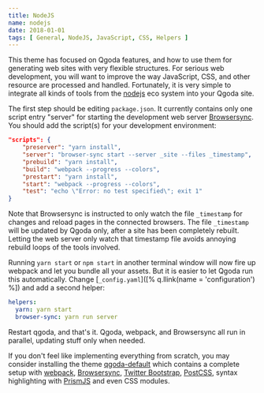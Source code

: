 ```yaml
---
title: NodeJS
name: nodejs
date: 2018-01-01
tags: [ General, NodeJS, JavaScript, CSS, Helpers ]
---
```

This theme has focused on Qgoda features, and how to use them for generating web sites with very flexible structures.  For serious web development, you will want to improve the way JavaScript, CSS, and other resource are processed and handled.  Fortunately, it is very simple to integrate all kinds of tools from the [nodejs](https://nodejs.org/en/) eco system into your Qgoda site.

The first step should be editing `package.json`.  It currently contains only one script entry "server" for starting the development web server [Browsersync](https://browsersync.io/).  You should add the script(s) for your development environment:

```json
"scripts": {
    "preserver": "yarn install",
    "server": "browser-sync start --server _site --files _timestamp",
    "prebuild": "yarn install",
    "build": "webpack --progress --colors",
    "prestart": "yarn install",
    "start": "webpack --progress --colors",
    "test": "echo \"Error: no test specified\"; exit 1"
}
```

Note that Browsersync is instructed to only watch the file `_timestamp` for changes and reload pages in the connected browsers.  The file `_timestamp` will be updated by Qgoda only, after a site has been completely rebuilt.  Letting the web server only watch that timestamp file avoids annoying rebuild loops of the tools involved.

Running `yarn start` or `npm start` in another terminal window will now fire up webpack and let you bundle all your assets.  But it is easier to let Qgoda run this automatically.  Change [`_config.yaml`]([% q.llink(name = 'configuration') %]) and add a second helper:

```yaml
helpers:
  yarn: yarn start
  browser-sync: yarn run server
```

Restart qgoda, and that's it.  Qgoda, webpack, and Browsersync all run in parallel, updating stuff only when needed.

If you don't feel like implementing everything from scratch, you may consider installing the theme [qgoda-default](https://github.com/gflohr/qgoda-default/) which contains a complete setup with [webpack](https://webpack.js.org/), [Browsersync](https://browsersync.io/), [Twitter Bootstrap](https://getbootstrap.com/), [PostCSS](http://postcss.org/), syntax highlighting with [PrismJS](http://prismjs.com/) and even CSS modules.

